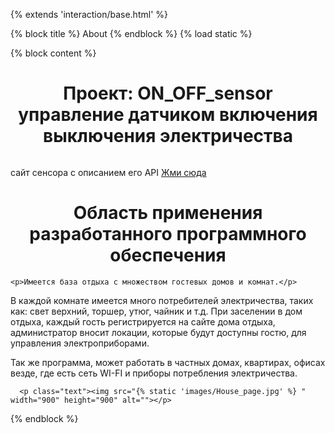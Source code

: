 {% extends 'interaction/base.html' %}

{% block title %} About {% endblock %}
{%  load static %}

{% block content %}
    <style>
   .text {
    text-align:  center;
   }
  </style>
   <h1 class="text" >Проект: ON_OFF_sensor управление датчиком включения выключения электричества </h1>
    <p class="text"><img src="{% static 'images/sensor.png' %}" alt=""></p>
    <p>сайт сенсора с описанием его API <a target="_blank"  href="https://tasmota.github.io/docs/" >Жми сюда</a></p>
    <h1 class="text" >Область применения разработанного программного обеспечения</h1>

    <p>Имеется база отдыха с множеством гостевых домов и комнат.</p>

<p>В каждой комнате имеется много потребителей электричества, таких как: свет верхний, торшер, утюг, чайник и т.д.
При заселении в дом отдыха, каждый гость регистрируется на сайте дома отдыха, администратор вносит локации, которые будут доступны гостю, для управления электроприборами.</p>
<p>Так же программа, может работать в частных домах, квартирах, офисах везде, где есть сеть WI-FI и приборы потребления электричества. </p>

      <p class="text"><img src="{% static 'images/House_page.jpg' %} " width="900" height="900" alt=""></p>











{% endblock %}

